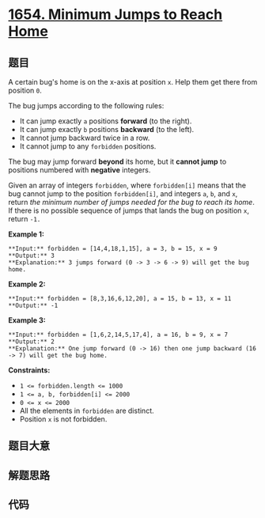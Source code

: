 # [1654. Minimum Jumps to Reach Home](https://leetcode.com/problems/minimum-jumps-to-reach-home)

## 题目

A certain bug's home is on the x-axis at position `x`. Help them get there
from position `0`.

The bug jumps according to the following rules:

  * It can jump exactly `a` positions **forward** (to the right).
  * It can jump exactly `b` positions **backward** (to the left).
  * It cannot jump backward twice in a row.
  * It cannot jump to any `forbidden` positions.

The bug may jump forward **beyond** its home, but it **cannot jump** to
positions numbered with **negative** integers.

Given an array of integers `forbidden`, where `forbidden[i]` means that the
bug cannot jump to the position `forbidden[i]`, and integers `a`, `b`, and
`x`, return _the minimum number of jumps needed for the bug to reach its
home_. If there is no possible sequence of jumps that lands the bug on
position `x`, return `-1.`



**Example 1:**

    
    
    **Input:** forbidden = [14,4,18,1,15], a = 3, b = 15, x = 9
    **Output:** 3
    **Explanation:** 3 jumps forward (0 -> 3 -> 6 -> 9) will get the bug home.
    

**Example 2:**

    
    
    **Input:** forbidden = [8,3,16,6,12,20], a = 15, b = 13, x = 11
    **Output:** -1
    

**Example 3:**

    
    
    **Input:** forbidden = [1,6,2,14,5,17,4], a = 16, b = 9, x = 7
    **Output:** 2
    **Explanation:** One jump forward (0 -> 16) then one jump backward (16 -> 7) will get the bug home.
    



**Constraints:**

  * `1 <= forbidden.length <= 1000`
  * `1 <= a, b, forbidden[i] <= 2000`
  * `0 <= x <= 2000`
  * All the elements in `forbidden` are distinct.
  * Position `x` is not forbidden.


## 题目大意

## 解题思路

## 代码

```javascript

```
